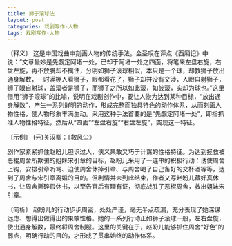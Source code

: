 ```yaml
---
title: 狮子滚球法
layout: post
categories: 戏剧写作-人物
tags: 戏剧写作-人物
---
```


〔释义〕 这是中国戏曲中刻画人物的传统手法。金圣叹在评点《西厢记》中说：“文章最妙是先觑定阿堵一处，已却于阿堵一处之四面，将笔来左盘右旋，右盘左旋，再不放脱却不擒住，分明如狮子滚球相似，本只是一个球，却教狮子放出通身解数，一时满棚人看狮子，眼都看花了，狮子却并没有交涉，人眼自射狮子，狮子眼自射球，盖滚者是狮子，而狮子之所以如此滚，如彼滚，实却为球也。”这里借用“狮子滚球”的比喻，说明在戏剧创作中，要让人物为达到某种目标，“放出通身解数”，产生一系列鲜明的动作，形成完整而独具特色的动作体系，从而刻画人物性格，使人物形象丰满生动。采用这种手法首要的是“先觑定阿堵一处”，即指抓准人物性格特征，然后从“四面”“左盘右旋”“右盘左旋”，突现这一特征。

〔示例〕 (元)关汉卿：《救风尘》

剧作家紧紧抓住赵盼儿胆识过人，侠义果敢又巧于计谋的性格特征。为达到拯救被恶棍周舍所欺骗的姐妹宋引章的目标，赵盼儿采用了一连串的积极行动：诱使周舍上钩，安排引章听骂、迫使周舍休掉引章、与周舍喝了自己备好的交杯酒等等，达到了周舍与宋引章离婚的目的。但剧情并未到此结束，作者又写赵盼儿藏好真休书，让周舍撕碎假休书，以至告官后有理有证，彻底战胜了恶棍周舍，救出姐妹宋引章。

〔简析〕 赵盼儿的行动步步周密，处处严谨，毫无半点疏漏，充分表现了她深谋远虑、想得出做得出的果敢性格。她的一系列行动正如狮子滚球一般，左右盘旋，使出通身解数，最终将周舍制服。这里的关键在于，赵盼儿能够抓住周舍“好色”的弱点，明确行动的目的，才形成了贯串始终的动作体系。 